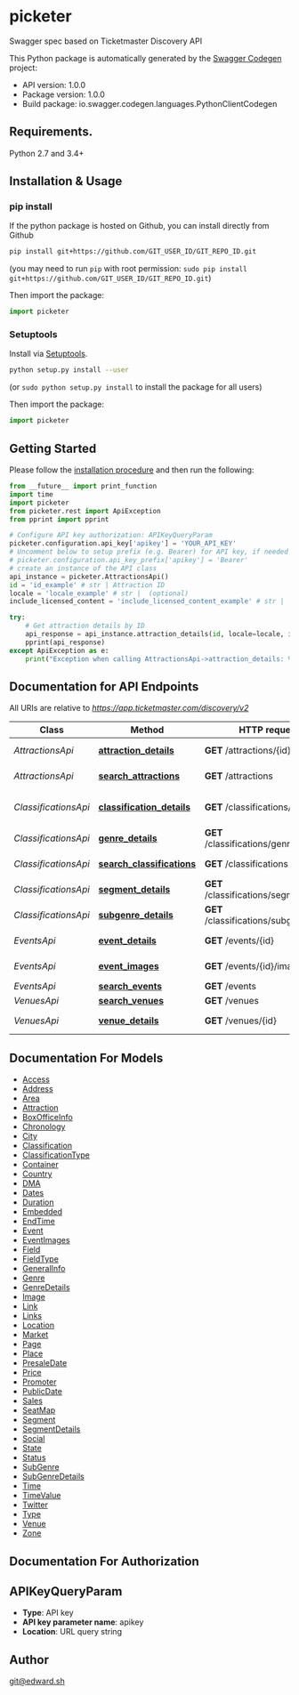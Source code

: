 # picketer
Swagger spec based on Ticketmaster Discovery API

This Python package is automatically generated by the [Swagger Codegen](https://github.com/swagger-api/swagger-codegen) project:

- API version: 1.0.0
- Package version: 1.0.0
- Build package: io.swagger.codegen.languages.PythonClientCodegen

## Requirements.

Python 2.7 and 3.4+

## Installation & Usage
### pip install

If the python package is hosted on Github, you can install directly from Github

```sh
pip install git+https://github.com/GIT_USER_ID/GIT_REPO_ID.git
```
(you may need to run `pip` with root permission: `sudo pip install git+https://github.com/GIT_USER_ID/GIT_REPO_ID.git`)

Then import the package:
```python
import picketer 
```

### Setuptools

Install via [Setuptools](http://pypi.python.org/pypi/setuptools).

```sh
python setup.py install --user
```
(or `sudo python setup.py install` to install the package for all users)

Then import the package:
```python
import picketer
```

## Getting Started

Please follow the [installation procedure](#installation--usage) and then run the following:

```python
from __future__ import print_function
import time
import picketer
from picketer.rest import ApiException
from pprint import pprint

# Configure API key authorization: APIKeyQueryParam
picketer.configuration.api_key['apikey'] = 'YOUR_API_KEY'
# Uncomment below to setup prefix (e.g. Bearer) for API key, if needed
# picketer.configuration.api_key_prefix['apikey'] = 'Bearer'
# create an instance of the API class
api_instance = picketer.AttractionsApi()
id = 'id_example' # str | Attraction ID
locale = 'locale_example' # str |  (optional)
include_licensed_content = 'include_licensed_content_example' # str |  (optional)

try:
    # Get attraction details by ID
    api_response = api_instance.attraction_details(id, locale=locale, include_licensed_content=include_licensed_content)
    pprint(api_response)
except ApiException as e:
    print("Exception when calling AttractionsApi->attraction_details: %s\n" % e)

```

## Documentation for API Endpoints

All URIs are relative to *https://app.ticketmaster.com/discovery/v2*

Class | Method | HTTP request | Description
------------ | ------------- | ------------- | -------------
*AttractionsApi* | [**attraction_details**](docs/AttractionsApi.md#attraction_details) | **GET** /attractions/{id} | Get attraction details by ID
*AttractionsApi* | [**search_attractions**](docs/AttractionsApi.md#search_attractions) | **GET** /attractions | Search attractions
*ClassificationsApi* | [**classification_details**](docs/ClassificationsApi.md#classification_details) | **GET** /classifications/{id} | Get classification details by ID
*ClassificationsApi* | [**genre_details**](docs/ClassificationsApi.md#genre_details) | **GET** /classifications/genres/{id} | Get genre details by ID
*ClassificationsApi* | [**search_classifications**](docs/ClassificationsApi.md#search_classifications) | **GET** /classifications | Search classifications
*ClassificationsApi* | [**segment_details**](docs/ClassificationsApi.md#segment_details) | **GET** /classifications/segments/{id} | Get segment details by ID
*ClassificationsApi* | [**subgenre_details**](docs/ClassificationsApi.md#subgenre_details) | **GET** /classifications/subgenres/{id} | Get subgenre details by ID
*EventsApi* | [**event_details**](docs/EventsApi.md#event_details) | **GET** /events/{id} | Get event details by ID
*EventsApi* | [**event_images**](docs/EventsApi.md#event_images) | **GET** /events/{id}/images | Get event images
*EventsApi* | [**search_events**](docs/EventsApi.md#search_events) | **GET** /events | Event search
*VenuesApi* | [**search_venues**](docs/VenuesApi.md#search_venues) | **GET** /venues | Venue search
*VenuesApi* | [**venue_details**](docs/VenuesApi.md#venue_details) | **GET** /venues/{id} | Get venue details by ID


## Documentation For Models

 - [Access](docs/Access.md)
 - [Address](docs/Address.md)
 - [Area](docs/Area.md)
 - [Attraction](docs/Attraction.md)
 - [BoxOfficeInfo](docs/BoxOfficeInfo.md)
 - [Chronology](docs/Chronology.md)
 - [City](docs/City.md)
 - [Classification](docs/Classification.md)
 - [ClassificationType](docs/ClassificationType.md)
 - [Container](docs/Container.md)
 - [Country](docs/Country.md)
 - [DMA](docs/DMA.md)
 - [Dates](docs/Dates.md)
 - [Duration](docs/Duration.md)
 - [Embedded](docs/Embedded.md)
 - [EndTime](docs/EndTime.md)
 - [Event](docs/Event.md)
 - [EventImages](docs/EventImages.md)
 - [Field](docs/Field.md)
 - [FieldType](docs/FieldType.md)
 - [GeneralInfo](docs/GeneralInfo.md)
 - [Genre](docs/Genre.md)
 - [GenreDetails](docs/GenreDetails.md)
 - [Image](docs/Image.md)
 - [Link](docs/Link.md)
 - [Links](docs/Links.md)
 - [Location](docs/Location.md)
 - [Market](docs/Market.md)
 - [Page](docs/Page.md)
 - [Place](docs/Place.md)
 - [PresaleDate](docs/PresaleDate.md)
 - [Price](docs/Price.md)
 - [Promoter](docs/Promoter.md)
 - [PublicDate](docs/PublicDate.md)
 - [Sales](docs/Sales.md)
 - [SeatMap](docs/SeatMap.md)
 - [Segment](docs/Segment.md)
 - [SegmentDetails](docs/SegmentDetails.md)
 - [Social](docs/Social.md)
 - [State](docs/State.md)
 - [Status](docs/Status.md)
 - [SubGenre](docs/SubGenre.md)
 - [SubGenreDetails](docs/SubGenreDetails.md)
 - [Time](docs/Time.md)
 - [TimeValue](docs/TimeValue.md)
 - [Twitter](docs/Twitter.md)
 - [Type](docs/Type.md)
 - [Venue](docs/Venue.md)
 - [Zone](docs/Zone.md)


## Documentation For Authorization


## APIKeyQueryParam

- **Type**: API key
- **API key parameter name**: apikey
- **Location**: URL query string


## Author

git@edward.sh

